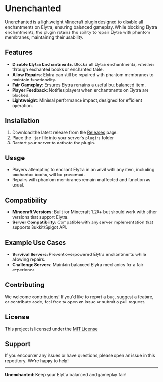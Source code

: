 # Unenchanted

Unenchanted is a lightweight Minecraft plugin designed to disable all enchantments on Elytra, ensuring balanced gameplay. While blocking Elytra enchantments, the plugin retains the ability to repair Elytra with phantom membranes, maintaining their usability.

## Features
- **Disable Elytra Enchantments**: Blocks all Elytra enchantments, whether through enchanted books or enchanted table.
- **Allow Repairs**: Elytra can still be repaired with phantom membranes to maintain functionality.
- **Fair Gameplay**: Ensures Elytra remains a useful but balanced item.
- **Player Feedback**: Notifies players when enchantments on Elytra are blocked.
- **Lightweight**: Minimal performance impact, designed for efficient operation.

## Installation
1. Download the latest release from the [Releases](https://github.com/ICodKid/Unenchanted/releases/tag/untagged-612febe6aed1bc90a0b7) page.
2. Place the `.jar` file into your server's `plugins` folder.
3. Restart your server to activate the plugin.

## Usage
- Players attempting to enchant Elytra in an anvil with any item, including enchanted books, will be prevented.
- Repairs with phantom membranes remain unaffected and function as usual.

## Compatibility
- **Minecraft Versions**: Built for Minecraft 1.20+ but should work with other versions that support Elytra.
- **Server Compatibility**: Compatible with any server implementation that supports Bukkit/Spigot API.

## Example Use Cases
- **Survival Servers**: Prevent overpowered Elytra enchantments while allowing repairs.
- **Challenge Servers**: Maintain balanced Elytra mechanics for a fair experience.

## Contributing
We welcome contributions! If you'd like to report a bug, suggest a feature, or contribute code, feel free to open an issue or submit a pull request.

## License
This project is licensed under the [MIT License](LICENSE).

## Support
If you encounter any issues or have questions, please open an issue in this repository. We’re happy to help!

---

**Unenchanted**: Keep your Elytra balanced and gameplay fair!
